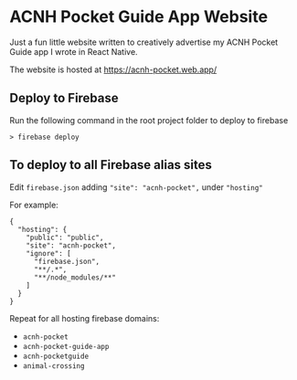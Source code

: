 # ACNH Pocket Guide App Website
Just a fun little website written to creatively advertise my ACNH Pocket Guide app I wrote in React Native.

The website is hosted at https://acnh-pocket.web.app/

## Deploy to Firebase
Run the following command in the root project folder to deploy to firebase

```> firebase deploy```

## To deploy to all Firebase alias sites
Edit ```firebase.json``` adding ```"site": "acnh-pocket",``` under ```"hosting"```

For example:
```
{
  "hosting": {
    "public": "public",
    "site": "acnh-pocket",
    "ignore": [
      "firebase.json",
      "**/.*",
      "**/node_modules/**"
    ]
  }
}
```

Repeat for all hosting firebase domains:
* ```acnh-pocket```
* ```acnh-pocket-guide-app```
* ```acnh-pocketguide```
* ```animal-crossing```